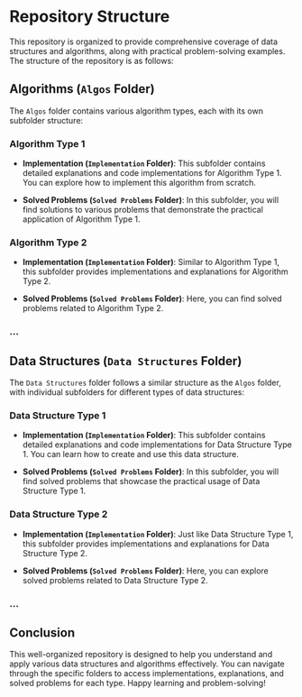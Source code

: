 # Repository Structure

This repository is organized to provide comprehensive coverage of data structures and algorithms, along with practical problem-solving examples. The structure of the repository is as follows:

## Algorithms (`Algos` Folder)

The `Algos` folder contains various algorithm types, each with its own subfolder structure:

### Algorithm Type 1

- **Implementation (`Implementation` Folder)**: This subfolder contains detailed explanations and code implementations for Algorithm Type 1. You can explore how to implement this algorithm from scratch.

- **Solved Problems (`Solved Problems` Folder)**: In this subfolder, you will find solutions to various problems that demonstrate the practical application of Algorithm Type 1.

### Algorithm Type 2

- **Implementation (`Implementation` Folder)**: Similar to Algorithm Type 1, this subfolder provides implementations and explanations for Algorithm Type 2.

- **Solved Problems (`Solved Problems` Folder)**: Here, you can find solved problems related to Algorithm Type 2.

### ...

## Data Structures (`Data Structures` Folder)

The `Data Structures` folder follows a similar structure as the `Algos` folder, with individual subfolders for different types of data structures:

### Data Structure Type 1

- **Implementation (`Implementation` Folder)**: This subfolder contains detailed explanations and code implementations for Data Structure Type 1. You can learn how to create and use this data structure.

- **Solved Problems (`Solved Problems` Folder)**: In this subfolder, you will find solved problems that showcase the practical usage of Data Structure Type 1.

### Data Structure Type 2

- **Implementation (`Implementation` Folder)**: Just like Data Structure Type 1, this subfolder provides implementations and explanations for Data Structure Type 2.

- **Solved Problems (`Solved Problems` Folder)**: Here, you can explore solved problems related to Data Structure Type 2.

### ...

## Conclusion

This well-organized repository is designed to help you understand and apply various data structures and algorithms effectively. You can navigate through the specific folders to access implementations, explanations, and solved problems for each type. Happy learning and problem-solving!
